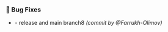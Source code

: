 ### :bug: Bug Fixes
- [](https://github.com/Farrukh-Olimov/Project-Python/commit/1599e443564d23c8f1d51e5a577fcc9032d5c920) - release and main branch8 *(commit by @Farrukh-Olimov)*

